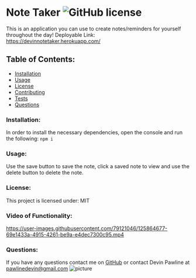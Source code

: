 # Note Taker  ![GitHub license](https://img.shields.io/github/license/Naereen/StrapDown.js.svg)
This is an application you can use to create notes/reminders for yourself throughout the day!
Deployable Link: https://devinnotetaker.herokuapp.com/
## Table of Contents:
* [Installation](#installation)
* [Usage](#usage)
* [License](#license)
* [Contributing](#contributing)
* [Tests](#tests)
* [Questions](#questions)
### Installation:
In order to install the necessary dependencies, open the console and run the following:
```npm i```
### Usage:
Use the save button to save the note, click a saved note to view and use the delete button to delete the note.
### License:
This project is licensed under:
MIT
### Video of Functionality:
https://user-images.githubusercontent.com/79121046/125864677-69e1433a-4915-4261-be9a-e4dec7300c95.mp4
### Questions:
If you have any questions contact me on [GitHub](https://github.com/devinpawline) or contact 
Devin Pawline at pawlinedevin@gmail.com
![picture](https://github.com/devinpawline.png?size=80)
    
 
